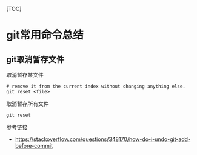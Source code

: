 [TOC]
# git常用命令总结

## git取消暂存文件

取消暂存某文件

```shell
# remove it from the current index without changing anything else.
git reset <file>
```

取消暂存所有文件

```shell
git reset
```

参考链接
* https://stackoverflow.com/questions/348170/how-do-i-undo-git-add-before-commit